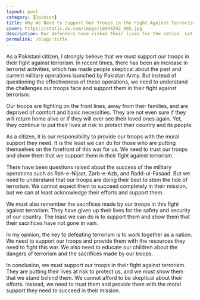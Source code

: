```yaml
---
layout: post
category: [Opinion]
title: Why We Need to Support Our Troops in the Fight Against Terrorism
cover: https://static.dw.com/image/18944292_605.jpg
description: Our defenders have risked their lives for the nation. Let's provide them with the trust and support they need to fight terrorism and protect Pakistan.
permalink: /blog/:title
---
```


As a Pakistani citizen, I strongly believe that we must support our troops in their fight against terrorism. In recent times, there has been an increase in terrorist activities, which has made people skeptical about the past and current military operations launched by Pakistan Army. But instead of questioning the effectiveness of these operations, we need to understand the challenges our troops face and support them in their fight against terrorism.

Our troops are fighting on the front lines, away from their families, and are deprived of comfort and basic necessities. They are not even sure if they will return home alive or if they will ever see their loved ones again. Yet, they continue to put their lives at risk to protect their country and its people.

As a citizen, it is our responsibility to provide our troops with the moral support they need. It is the least we can do for those who are putting themselves on the forefront of this war for us. We need to trust our troops and show them that we support them in their fight against terrorism.

There have been questions raised about the success of the military operations such as Rah-e-Nijaat, Zarb-e-Azb, and Radd-ul-Fasaad. But we need to understand that our troops are doing their best to stem the tide of terrorism. We cannot expect them to succeed completely in their mission, but we can at least acknowledge their efforts and support them.

We must also remember the sacrifices made by our troops in this fight against terrorism. They have given up their lives for the safety and security of our country. The least we can do is to support them and show them that their sacrifices have not gone in vain.

In my opinion, the key to defeating terrorism is to work together as a nation. We need to support our troops and provide them with the resources they need to fight this war. We also need to educate our children about the dangers of terrorism and the sacrifices made by our troops.

In conclusion, we must support our troops in their fight against terrorism. They are putting their lives at risk to protect us, and we must show them that we stand behind them. We cannot afford to be skeptical about their efforts. Instead, we need to trust them and provide them with the moral support they need to succeed in their mission.